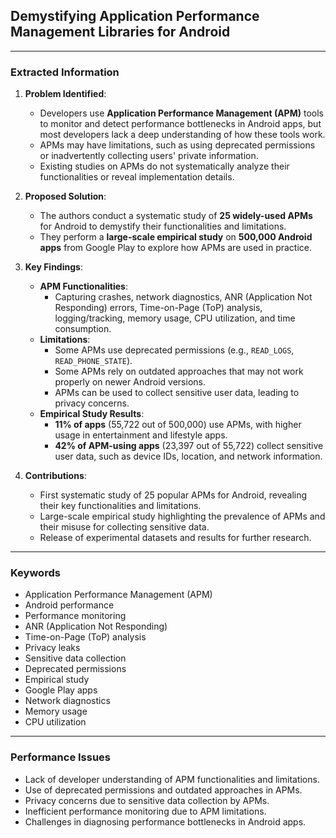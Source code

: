 ## Demystifying Application Performance Management Libraries for Android

---

### Extracted Information

1. **Problem Identified**:
    - Developers use **Application Performance Management (APM)** tools to monitor and detect performance bottlenecks in Android apps, but most developers lack a deep understanding of how these tools work.
    - APMs may have limitations, such as using deprecated permissions or inadvertently collecting users' private information.
    - Existing studies on APMs do not systematically analyze their functionalities or reveal implementation details.

2. **Proposed Solution**:
    - The authors conduct a systematic study of **25 widely-used APMs** for Android to demystify their functionalities and limitations.
    - They perform a **large-scale empirical study** on **500,000 Android apps** from Google Play to explore how APMs are used in practice.

3. **Key Findings**:
    - **APM Functionalities**:
        - Capturing crashes, network diagnostics, ANR (Application Not Responding) errors, Time-on-Page (ToP) analysis, logging/tracking, memory usage, CPU utilization, and time consumption.
    - **Limitations**:
        - Some APMs use deprecated permissions (e.g., `READ_LOGS`, `READ_PHONE_STATE`).
        - Some APMs rely on outdated approaches that may not work properly on newer Android versions.
        - APMs can be used to collect sensitive user data, leading to privacy concerns.
    - **Empirical Study Results**:
        - **11% of apps** (55,722 out of 500,000) use APMs, with higher usage in entertainment and lifestyle apps.
        - **42% of APM-using apps** (23,397 out of 55,722) collect sensitive user data, such as device IDs, location, and network information.

4. **Contributions**:
    - First systematic study of 25 popular APMs for Android, revealing their key functionalities and limitations.
    - Large-scale empirical study highlighting the prevalence of APMs and their misuse for collecting sensitive data.
    - Release of experimental datasets and results for further research.

---

### Keywords
- Application Performance Management (APM)
- Android performance
- Performance monitoring
- ANR (Application Not Responding)
- Time-on-Page (ToP) analysis
- Privacy leaks
- Sensitive data collection
- Deprecated permissions
- Empirical study
- Google Play apps
- Network diagnostics
- Memory usage
- CPU utilization

---

### Performance Issues
- Lack of developer understanding of APM functionalities and limitations.
- Use of deprecated permissions and outdated approaches in APMs.
- Privacy concerns due to sensitive data collection by APMs.
- Inefficient performance monitoring due to APM limitations.
- Challenges in diagnosing performance bottlenecks in Android apps.